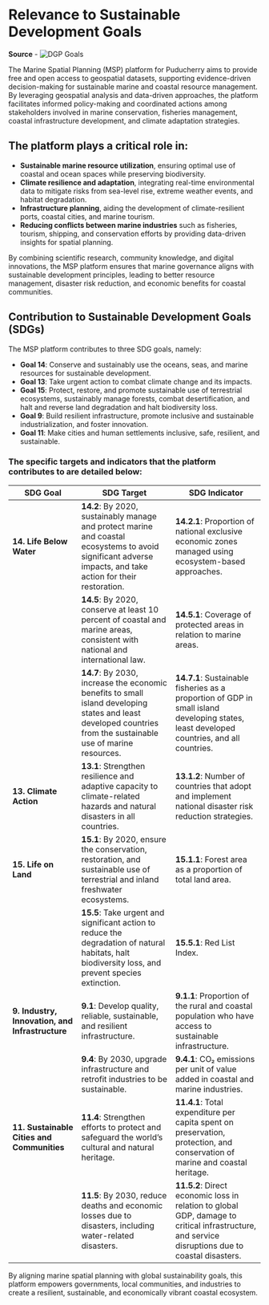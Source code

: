 # Relevance to Sustainable Development Goals

**Source** - ![DGP Goals](dpg_goals.jpg)  

The Marine Spatial Planning (MSP) platform for Puducherry aims to provide free and open access to geospatial datasets, supporting evidence-driven decision-making for sustainable marine and coastal resource management. By leveraging geospatial analysis and data-driven approaches, the platform facilitates informed policy-making and coordinated actions among stakeholders involved in marine conservation, fisheries management, coastal infrastructure development, and climate adaptation strategies.

## The platform plays a critical role in:

- **Sustainable marine resource utilization**, ensuring optimal use of coastal and ocean spaces while preserving biodiversity.
- **Climate resilience and adaptation**, integrating real-time environmental data to mitigate risks from sea-level rise, extreme weather events, and habitat degradation.
- **Infrastructure planning**, aiding the development of climate-resilient ports, coastal cities, and marine tourism.
- **Reducing conflicts between marine industries** such as fisheries, tourism, shipping, and conservation efforts by providing data-driven insights for spatial planning.

By combining scientific research, community knowledge, and digital innovations, the MSP platform ensures that marine governance aligns with sustainable development principles, leading to better resource management, disaster risk reduction, and economic benefits for coastal communities.

## Contribution to Sustainable Development Goals (SDGs)

The MSP platform contributes to three SDG goals, namely:

- **Goal 14**: Conserve and sustainably use the oceans, seas, and marine resources for sustainable development.
- **Goal 13**: Take urgent action to combat climate change and its impacts.
- **Goal 15**: Protect, restore, and promote sustainable use of terrestrial ecosystems, sustainably manage forests, combat desertification, and halt and reverse land degradation and halt biodiversity loss.
- **Goal 9**: Build resilient infrastructure, promote inclusive and sustainable industrialization, and foster innovation.
- **Goal 11**: Make cities and human settlements inclusive, safe, resilient, and sustainable.

### The specific targets and indicators that the platform contributes to are detailed below:

| **SDG Goal**               | **SDG Target**                                                                                                                                                  | **SDG Indicator**                                                                                                     |
|---------------------------|----------------------------------------------------------------------------------------------------------------------------------------------------------------|----------------------------------------------------------------------------------------------------------------------|
| **14. Life Below Water**  | **14.2**: By 2020, sustainably manage and protect marine and coastal ecosystems to avoid significant adverse impacts, and take action for their restoration.  | **14.2.1**: Proportion of national exclusive economic zones managed using ecosystem-based approaches.               |
|                           | **14.5**: By 2020, conserve at least 10 percent of coastal and marine areas, consistent with national and international law.                                    | **14.5.1**: Coverage of protected areas in relation to marine areas.                                                 |
|                           | **14.7**: By 2030, increase the economic benefits to small island developing states and least developed countries from the sustainable use of marine resources. | **14.7.1**: Sustainable fisheries as a proportion of GDP in small island developing states, least developed countries, and all countries. |
| **13. Climate Action**    | **13.1**: Strengthen resilience and adaptive capacity to climate-related hazards and natural disasters in all countries.                                       | **13.1.2**: Number of countries that adopt and implement national disaster risk reduction strategies.                 |
| **15. Life on Land**      | **15.1**: By 2020, ensure the conservation, restoration, and sustainable use of terrestrial and inland freshwater ecosystems.                                   | **15.1.1**: Forest area as a proportion of total land area.                                                           |
|                           | **15.5**: Take urgent and significant action to reduce the degradation of natural habitats, halt biodiversity loss, and prevent species extinction.           | **15.5.1**: Red List Index.                                                                                          |
| **9. Industry, Innovation, and Infrastructure** | **9.1**: Develop quality, reliable, sustainable, and resilient infrastructure.                                        | **9.1.1**: Proportion of the rural and coastal population who have access to sustainable infrastructure.             |
|                           | **9.4**: By 2030, upgrade infrastructure and retrofit industries to be sustainable.                                        | **9.4.1**: CO₂ emissions per unit of value added in coastal and marine industries.                                   |
| **11. Sustainable Cities and Communities** | **11.4**: Strengthen efforts to protect and safeguard the world’s cultural and natural heritage.                     | **11.4.1**: Total expenditure per capita spent on preservation, protection, and conservation of marine and coastal heritage. |
|                           | **11.5**: By 2030, reduce deaths and economic losses due to disasters, including water-related disasters.                     | **11.5.2**: Direct economic loss in relation to global GDP, damage to critical infrastructure, and service disruptions due to coastal disasters. |

By aligning marine spatial planning with global sustainability goals, this platform empowers governments, local communities, and industries to create a resilient, sustainable, and economically vibrant coastal ecosystem.
